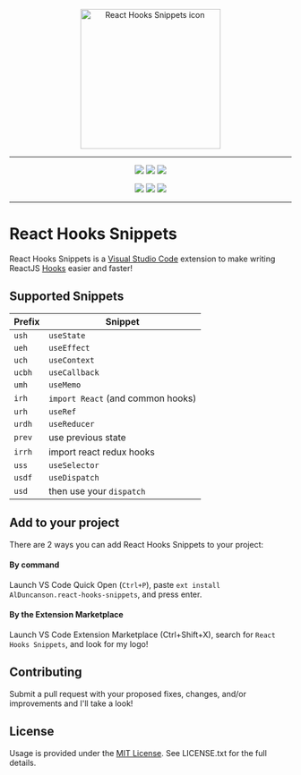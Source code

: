 <p align='center'>
	<img src='https://github.com/alDuncanson/react-hooks-snippets/raw/master/assets/icon.png' title='React Hooks Snippets icon' alt='React Hooks Snippets icon' width='250'/>
</p>

---

<p align='center'>
	<a href='https://marketplace.visualstudio.com/items?itemName=AlDuncanson.react-hooks-snippets'><img src='https://vsmarketplacebadge.apphb.com/version/AlDuncanson.react-hooks-snippets.svg'/></a>
	<a href='https://marketplace.visualstudio.com/items?itemName=AlDuncanson.react-hooks-snippets'><img src='https://vsmarketplacebadge.apphb.com/installs/AlDuncanson.react-hooks-snippets.svg'/></a>
	<a href='https://marketplace.visualstudio.com/items?itemName=AlDuncanson.react-hooks-snippets'><img src='https://vsmarketplacebadge.apphb.com/rating/AlDuncanson.react-hooks-snippets.svg'/></a>
</p>

<p align='center'>
	<a href='https://GitHub.com/alDuncanson/react-hooks-snippets/stargazers/'><img src='https://img.shields.io/github/stars/alDuncanson/react-hooks-snippets.svg?style=social&label=Star&maxAge=2592000'/></a>
	<a href='https://github.com/alDuncanson/react-hooks-snippets/network/'><img src='https://img.shields.io/github/forks/alDuncanson/react-hooks-snippets.svg?style=social&label=Fork&maxAge=2592000'/></a>
	<a href='https://github.com/alDuncanson/react-hooks-snippets/blob/master/LICENSE.txt'><img src='https://img.shields.io/github/license/alDuncanson/react-hooks-snippets.svg'/></a>
</p>

---


# React Hooks Snippets

React Hooks Snippets is a [Visual Studio Code](https://code.visualstudio.com/) extension to make writing ReactJS [Hooks](https://reactjs.org/docs/hooks-intro.html) easier and faster!


## Supported Snippets

| Prefix  | Snippet |
| ------------- | ------------- |
| `ush` | `useState` |
| `ueh` | `useEffect` |
| `uch` | `useContext` |
| `ucbh` | `useCallback` |
| `umh` | `useMemo` |
| `irh` | `import React` (and common hooks) |
| `urh` | `useRef` |
| `urdh` | `useReducer` |
| `prev` | use previous state|
| `irrh` | import react redux hooks |
| `uss` | `useSelector` |
| `usdf` | `useDispatch` |
| `usd` | then use your `dispatch` |


## Add to your project

There are 2 ways you can add React Hooks Snippets to your project:

#### By command
Launch VS Code Quick Open (`Ctrl+P`), paste `ext install AlDuncanson.react-hooks-snippets`, and press enter.

#### By the Extension Marketplace
Launch VS Code Extension Marketplace (Ctrl+Shift+X), search for `React Hooks Snippets`, and look for my logo!


## Contributing

Submit a pull request with your proposed fixes, changes, and/or improvements and I'll take a look!

## License
Usage is provided under the [MIT License](https://opensource.org/licenses/MIT). See LICENSE.txt for the full details.